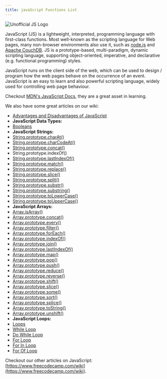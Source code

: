 ```yaml
---
title: javaScript Functions List
---
```

![Unofficial JS Logo](//discourse-user-assets.s3.amazonaws.com/original/2X/0/0584980f425bfbbe1e14001557ff4f5bab8f61ec.jpg)

JavaScript (JS) is a lightweight, interpreted, programming language with first-class functions. Most well-known as the scripting language for Web pages, many non-browser environments also use it, such as [node.js](https://nodejs.org) and [Apache CouchDB](http://couchdb.apache.org/). JS is a prototype-based, multi-paradigm, dynamic scripting language, supporting object-oriented, imperative, and declarative (e.g. functional programming) styles.

JavaScript runs on the client side of the web, which can be used to design / program how the web pages behave on the occurrence of an event. JavaScript is an easy to learn and also powerful scripting language, widely used for controlling web page behaviour.

Checkout [MDN's JavaScript Docs](https://developer.mozilla.org/en-US/docs/Web/JavaScript), they are a great asset in learning.

We also have some great articles on our wiki:  
- [Advantages and Disadvantages of JavaScript](http://forum.freecodecamp.com/t/advantages-and-disadvantages-of-javascript/14280)  
- **JavaScript Data Types:**  
- [Booleans](http://forum.freecodecamp.com/t/javascript-boolean/14311)  
- **JavaScript Strings:**  
- [String.prototype.charAt()](http://forum.freecodecamp.com/t/javascript-string-prototype-charat/15932)  
- [String.prototype.charCodeAt()](http://forum.freecodecamp.com/t/javascript-string-prototype-charcodeat/15933)  
- [String.prototype.concat()](http://forum.freecodecamp.com/t/javascript-string-prototype-concat/15935)  
- <a>String.prototype.indexOf()</a>  
- [String.prototype.lastIndexOf()](http://forum.freecodecamp.com/t/string-prototype-lastindexof/15939)  
- [String.prototype.match()](http://forum.freecodecamp.com/t/javascript-string-prototype-match/15941)  
- [String.prototype.replace()](http://forum.freecodecamp.com/t/javascript-string-prototype-replace/15942)  
- [String.prototype.slice()](http://forum.freecodecamp.com/t/javascript-string-prototype-slice/15943)  
- [String.prototype.split()](http://forum.freecodecamp.com/t/javascript-string-prototype-split/15944)  
- [String.prototype.substr()](http://forum.freecodecamp.com/t/javascript-string-prototype-substr/15945)  
- [String.prototype.substring()](http://forum.freecodecamp.com/t/javascript-string-prototype-substring/15947)  
- [String.prototype.toLowerCase()](http://forum.freecodecamp.com/t/javascript-string-prototype-tolowercase/15948)  
- [String.prototype.toUpperCase()](http://forum.freecodecamp.com/t/javascript-string-prototype-touppercase/15950)  
- **JavaScript Arrays:**  
- [Array.isArray()](http://forum.freecodecamp.com/t/javascript-array-isarray/14284)  
- [Array.prototype.concat()](http://forum.freecodecamp.com/t/javascript-array-prototype-concat/14286)  
- [Array.prototype.every()](http://forum.freecodecamp.com/t/javascript-array-prototype-every/14287)  
- [Array.prototype.filter()](http://forum.freecodecamp.com/t/javascript-array-prototype-filter/14289)  
- [Array.prototype.forEach()](http://forum.freecodecamp.com/t/javascript-array-prototype-foreach/14290)  
- [Array.prototype.indexOf()](http://forum.freecodecamp.com/t/javascript-array-prototype-indexof/14291)  
- [Array.prototype.join()](http://forum.freecodecamp.com/t/javascript-array-prototype-join/14292)  
- [Array.prototype.lastIndexOf()](http://forum.freecodecamp.com/t/javascript-array-prototype-lastindexof/14293)  
- [Array.prototype.map()](http://forum.freecodecamp.com/t/javascript-array-prototype-map/14294)  
- [Array.prototype.pop()](http://forum.freecodecamp.com/t/javascript-array-prototype-pop/14296)  
- [Array.prototype.push()](http://forum.freecodecamp.com/t/javascript-array-prototype-push/14298)  
- [Array.prototype.reduce()](http://forum.freecodecamp.com/t/javascript-array-prototype-reduce/14299)  
- [Array.prototype.reverse()](http://forum.freecodecamp.com/t/javascript-array-prototype-reverse/14300)  
- [Array.prototype.shift()](http://forum.freecodecamp.com/t/javascript-array-prototype-shift/14301)  
- [Array.prototype.slice()](http://forum.freecodecamp.com/t/javascript-array-prototype-slice/14302)  
- [Array.prototype.some()](http://forum.freecodecamp.com/t/javascript-array-prototype-some/14304)  
- [Array.prototype.sort()](http://forum.freecodecamp.com/t/javascript-array-prototype-sort/14306)  
- [Array.prototype.splice()](http://forum.freecodecamp.com/t/javascript-array-prototype-splice/14307)  
- [Array.prototype.toString()](http://forum.freecodecamp.com/t/javascript-array-prototype-tostring/14308)  
- [Array.prototype.unshift()](http://forum.freecodecamp.com/t/javascript-array-prototype-unshift/14309)  
- **JavaScript Loops:**  
- [Loops](http://forum.freecodecamp.com/t/javascript-loops/14681)  
- [While Loop](http://forum.freecodecamp.com/t/javascript-while-loop/14668)  
- [Do While Loop](http://forum.freecodecamp.com/t/javascript-do-while-loop/14662)  
- [For Loop](http://forum.freecodecamp.com/t/javascript-for-loop/14666)  
- [For In Loop](http://forum.freecodecamp.com/t/javascript-for-in-loop/14665)  
- [For Of Loop](http://forum.freecodecamp.com/t/javascript-for-of-loop/14671)

Checkout our other articles on JavaScript: [https://www.freecodecamp.com/wiki](https://www.freecodecamp.com/wiki).
